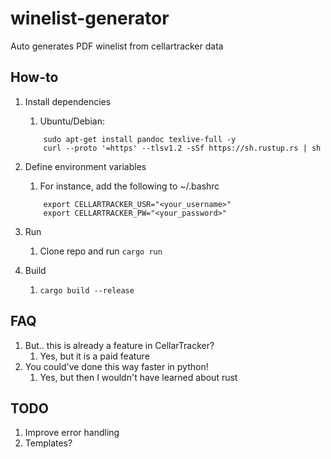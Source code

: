 # winelist-generator
Auto generates PDF winelist from cellartracker data

## How-to
1. Install dependencies
   1. Ubuntu/Debian:
   ```
       sudo apt-get install pandoc texlive-full -y
       curl --proto '=https' --tlsv1.2 -sSf https://sh.rustup.rs | sh
   ```

2. Define environment variables
   1. For instance, add the following to ~/.bashrc
   ```
       export CELLARTRACKER_USR="<your_username>"
       export CELLARTRACKER_PW="<your_password>"
   ```

3. Run
   1. Clone repo and run `cargo run`

4. Build
   1. `cargo build --release`


## FAQ
   1. But.. this is already a feature in CellarTracker?
      1. Yes, but it is a paid feature
   2. You could've done this way faster in python!
      1. Yes, but then I wouldn't have learned about rust

## TODO
   1. Improve error handling
   2. Templates?

